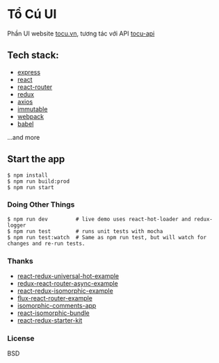 # Tổ Cú UI
Phần UI website [tocu.vn], tương tác với API [tocu-api]

## Tech stack:
- [express]
- [react]
- [react-router]
- [redux]
- [axios]
- [immutable]
- [webpack]
- [babel]

...and more

## Start the app
```
$ npm install
$ npm run build:prod
$ npm run start
```

### Doing Other Things
```
$ npm run dev         # live demo uses react-hot-loader and redux-logger
$ npm run test        # runs unit tests with mocha
$ npm run test:watch  # Same as npm run test, but will watch for changes and re-run tests.
```


### Thanks
* [react-redux-universal-hot-example]
* [redux-react-router-async-example]
* [react-redux-isomorphic-example]
* [flux-react-router-example]
* [isomorphic-comments-app]
* [react-isomorphic-bundle]
* [react-redux-starter-kit]

### License
BSD


[tocu.vn]:http://tocu.vn
[tocu-api]:https://github.com/techcomio/tocu-api
[express]:https://github.com/strongloop/express
[react]:http://facebook.github.io/react
[react-router]:https://github.com/rackt/react-router
[redux]:https://github.com/rackt/redux
[axios]:https://github.com/mzabriskie/axios
[immutable]:https://facebook.github.io/immutable-js
[webpack]:http://webpack.github.io
[babel]:https://babeljs.io
[flux-react-router-example]:https://github.com/gaearon/flux-react-router-example
[isomorphic-comments-app]:https://github.com/alexfedoseev/isomorphic-comments-app
[react-isomorphic-bundle]:https://github.com/lancetw/react-isomorphic-bundle
[react-redux-isomorphic-example]:https://github.com/coodoo/react-redux-isomorphic-example
[react-redux-starter-kit]:https://github.com/davezuko/react-redux-starter-kit
[react-redux-universal-hot-example]:https://github.com/erikras/react-redux-universal-hot-example
[redux-react-router-async-example]:https://github.com/emmenko/redux-react-router-async-example
